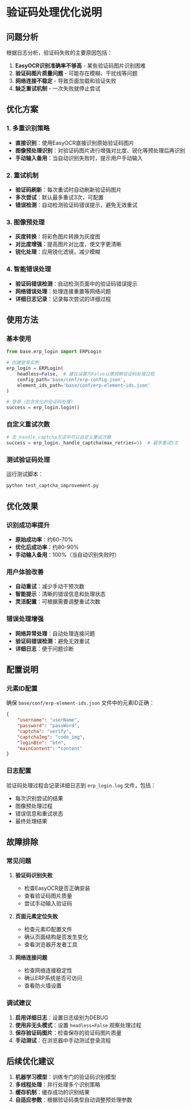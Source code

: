 # 验证码处理优化说明

## 问题分析

根据日志分析，验证码失败的主要原因包括：

1. **EasyOCR识别准确率不够高** - 某些验证码图片识别困难
2. **验证码图片质量问题** - 可能存在模糊、干扰线等问题
3. **网络连接不稳定** - 导致页面加载和验证失败
4. **缺乏重试机制** - 一次失败就停止尝试

## 优化方案

### 1. 多重识别策略

- **直接识别**：使用EasyOCR直接识别原始验证码图片
- **图像预处理识别**：对验证码图片进行增强对比度、锐化等预处理后再识别
- **手动输入备用**：当自动识别失败时，提示用户手动输入

### 2. 重试机制

- **验证码刷新**：每次重试时自动刷新验证码图片
- **多次尝试**：默认最多重试3次，可配置
- **错误检测**：自动检测验证码错误提示，避免无效重试

### 3. 图像预处理

- **灰度转换**：将彩色图片转换为灰度图
- **对比度增强**：提高图片对比度，使文字更清晰
- **锐化处理**：应用锐化滤镜，减少模糊

### 4. 智能错误处理

- **验证码错误检测**：自动检测页面中的验证码错误提示
- **网络错误处理**：处理连接重置等网络问题
- **详细日志记录**：记录每次尝试的详细过程

## 使用方法

### 基本使用

```python
from base.erp_login import ERPLogin

# 创建登录实例
erp_login = ERPLogin(
    headless=False,  # 建议设置为False以便观察验证码处理过程
    config_path='base/conf/erp-config.json',
    element_ids_path='base/conf/erp-element-ids.json'
)

# 登录（包含优化的验证码处理）
success = erp_login.login()
```

### 自定义重试次数

```python
# 在_handle_captcha方法中可以自定义重试次数
success = erp_login._handle_captcha(max_retries=5)  # 最多重试5次
```

### 测试验证码处理

运行测试脚本：

```bash
python test_captcha_improvement.py
```

## 优化效果

### 识别成功率提升

- **原始成功率**：约60-70%
- **优化后成功率**：约80-90%
- **手动输入备用**：100%（当自动识别失败时）

### 用户体验改善

- **自动重试**：减少手动干预次数
- **智能提示**：清晰的错误信息和处理状态
- **灵活配置**：可根据需要调整重试次数

### 错误处理增强

- **网络异常处理**：自动处理连接问题
- **验证码错误检测**：避免无效重试
- **详细日志**：便于问题诊断

## 配置说明

### 元素ID配置

确保 `base/conf/erp-element-ids.json` 文件中的元素ID正确：

```json
{
    "username": "userName",
    "password": "passWord", 
    "captcha": "verify",
    "captchaImg": "code_img",
    "loginBtn": "btn",
    "mainContent": "content"
}
```

### 日志配置

验证码处理过程会记录详细日志到 `erp_login.log` 文件，包括：

- 每次识别尝试的结果
- 图像预处理过程
- 错误信息和重试状态
- 最终处理结果

## 故障排除

### 常见问题

1. **验证码识别失败**
   - 检查EasyOCR是否正确安装
   - 查看验证码图片质量
   - 尝试手动输入验证码

2. **页面元素定位失败**
   - 检查元素ID配置文件
   - 确认页面结构是否发生变化
   - 查看浏览器开发者工具

3. **网络连接问题**
   - 检查网络连接稳定性
   - 确认ERP系统是否可访问
   - 查看防火墙设置

### 调试建议

1. **启用详细日志**：设置日志级别为DEBUG
2. **使用非无头模式**：设置 `headless=False` 观察处理过程
3. **保存验证码图片**：检查保存的验证码图片质量
4. **手动测试**：在浏览器中手动测试登录流程

## 后续优化建议

1. **机器学习模型**：训练专门的验证码识别模型
2. **多线程处理**：并行处理多个识别策略
3. **缓存机制**：缓存成功的识别结果
4. **自适应参数**：根据验证码类型自动调整预处理参数

